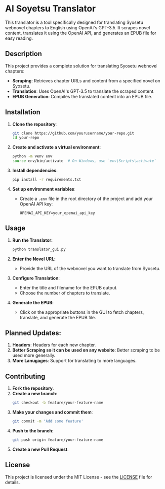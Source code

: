 # AI Soyetsu Translator

This translator is a tool specifically designed for translating Syosetu webnovel chapters to English using OpenAI's GPT-3.5. It scrapes novel content, translates it using the OpenAI API, and generates an EPUB file for easy reading.

## Description

This project provides a complete solution for translating Syosetu webnovel chapters:
- **Scraping**: Retrieves chapter URLs and content from a specified novel on Syosetu.
- **Translation**: Uses OpenAI's GPT-3.5 to translate the scraped content.
- **EPUB Generation**: Compiles the translated content into an EPUB file.

## Installation

1. **Clone the repository**:
    ```sh
    git clone https://github.com/yourusername/your-repo.git
    cd your-repo
    ```

2. **Create and activate a virtual environment**:
    ```sh
    python -m venv env
    source env/bin/activate  # On Windows, use `env\Scripts\activate`
    ```

3. **Install dependencies**:
    ```sh
    pip install -r requirements.txt
    ```

4. **Set up environment variables**:
    - Create a `.env` file in the root directory of the project and add your OpenAI API key:
      ```plaintext
      OPENAI_API_KEY=your_openai_api_key
      ```

## Usage

1. **Run the Translator**:
    ```sh
    python translator_gui.py
    ```

2. **Enter the Novel URL**:
    - Provide the URL of the webnovel you want to translate from Syosetu.

3. **Configure Translation**:
    - Enter the title and filename for the EPUB output.
    - Choose the number of chapters to translate.

4. **Generate the EPUB**:
    - Click on the appropriate buttons in the GUI to fetch chapters, translate, and generate the EPUB file.

## Planned Updates:

1. **Headers**: Headers for each new chapter.
2. **Better Scraping so it can be used on any website**: Better scraping to be used more generally.
3. **More Lanugages**: Support for translating to more languages.

## Contributing

1. **Fork the repository**.
2. **Create a new branch**:
    ```sh
    git checkout -b feature/your-feature-name
    ```
3. **Make your changes and commit them**:
    ```sh
    git commit -m 'Add some feature'
    ```
4. **Push to the branch**:
    ```sh
    git push origin feature/your-feature-name
    ```
5. **Create a new Pull Request**.

## License

This project is licensed under the MIT License - see the [LICENSE](LICENSE.txt) file for details.
